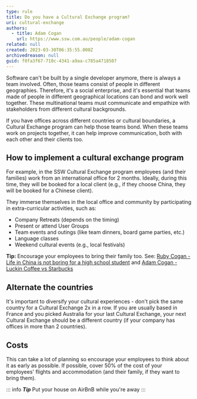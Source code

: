 ```yaml
---
type: rule
title: Do you have a Cultural Exchange program?
uri: cultural-exchange
authors:
  - title: Adam Cogan
    url: https://www.ssw.com.au/people/adam-cogan
related: null
created: 2023-03-30T06:35:55.000Z
archivedreason: null
guid: f0fa3f67-710c-4341-a9aa-c785a4718507
---
```


Software can't be built by a single developer anymore, there is always a team involved. Often, those teams consist of people in different geographies. Therefore, it's a social enterprise, and it's essential that teams made of people in different geographical locations can bond and work well together. These multinational teams must communicate and empathize with stakeholders from different cultural backgrounds.

<!--endintro-->

If you have offices across different countries or cultural boundaries, a Cultural Exchange program can help those teams bond. When these teams work on projects together, it can help improve communication, both with each other and their clients too.
    

## How to implement a cultural exchange program   
For example, in the SSW Cultural Exchange program employees (and their families) work from an international office for 2 months. Ideally, during this time, they will be booked for a local client (e.g., if they choose China, they will be booked for a Chinese client).
    
They immerse themselves in the local office and community by participating in extra-curricular activities, such as:

* Company Retreats (depends on the timing)
* Present or attend User Groups
* Team events and outings (like team dinners, board game parties, etc.)
* Language classes
* Weekend cultural events (e.g., local festivals)

**Tip:** Encourage your employees to bring their family too. See: [Ruby Cogan - Life in China is not boring for a high school student](https://rubycogan.com/2018/12/life-in-china-is-not-boring-for-a-high-school-student/) and [Adam Cogan - Luckin Coffee vs Starbucks](https://adamcogan.com/2018/12/05/luckin-coffee-vs-starbucks-a-luckin-success-in-china/)


## Alternate the countries
It's important to diversify your cultural experiences - don't pick the same country for a Cultural Exchange 2x in a row. If you are usually based in France and you picked Australia for your last Cultural Exchange, your next Cultural Exchange should be a different country (if your company has offices in more than 2 countries).

## Costs
This can take a lot of planning so encourage your employees to think about it as early as possible. If possible, cover 50% of the cost of your employees' flights and accommodation (and their family, if they want to bring them).
    
::: info
***Tip*** Put your house on AirBnB while you're away
:::